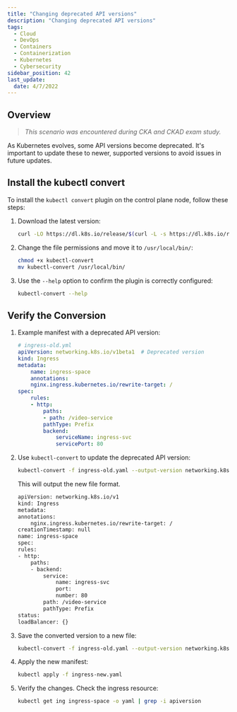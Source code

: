 ```yaml
---
title: "Changing deprecated API versions"
description: "Changing deprecated API versions"
tags:
  - Cloud
  - DevOps
  - Containers
  - Containerization
  - Kubernetes
  - Cybersecurity
sidebar_position: 42
last_update:
  date: 4/7/2022
---
```



## Overview 

> *This scenario was encountered during CKA and CKAD exam study.*

As Kubernetes evolves, some API versions become deprecated. It's important to update these to newer, supported versions to avoid issues in future updates.


## Install the kubectl convert 

To install the `kubectl convert` plugin on the control plane node, follow these steps:

1. Download the latest version:

    ```bash
    curl -LO https://dl.k8s.io/release/$(curl -L -s https://dl.k8s.io/release/stable.txt)/bin/linux/amd64/kubectl-convert
    ```

2. Change the file permissions and move it to `/usr/local/bin/`:

    ```bash
    chmod +x kubectl-convert
    mv kubectl-convert /usr/local/bin/
    ```

3. Use the `--help` option to confirm the plugin is correctly configured:

    ```bash
    kubectl-convert --help
    ```


## Verify the Conversion 

1. Example manifest with a deprecated API version:

    ```yaml
    # ingress-old.yml
    apiVersion: networking.k8s.io/v1beta1  # Deprecated version
    kind: Ingress
    metadata:
        name: ingress-space
        annotations:
        nginx.ingress.kubernetes.io/rewrite-target: /
    spec:
        rules:
        - http:
            paths:
            - path: /video-service
            pathType: Prefix
            backend:
                serviceName: ingress-svc
                servicePort: 80
    ```

2. Use `kubectl-convert` to update the deprecated API version:

    ```bash
    kubectl-convert -f ingress-old.yaml --output-version networking.k8s.io/v1
    ```

    This will output the new file format.

    ```bash
    apiVersion: networking.k8s.io/v1
    kind: Ingress
    metadata:
    annotations:
        nginx.ingress.kubernetes.io/rewrite-target: /
    creationTimestamp: null
    name: ingress-space
    spec:
    rules:
    - http:
        paths:
        - backend:
            service:
                name: ingress-svc
                port:
                number: 80
            path: /video-service
            pathType: Prefix
    status:
    loadBalancer: {} 
    ```                 

3. Save the converted version to a new file:

    ```bash
    kubectl-convert -f ingress-old.yaml --output-version networking.k8s.io/v1 > ingress-new.yaml
    ```

4. Apply the new manifest:

    ```bash
    kubectl apply -f ingress-new.yaml
    ```

5. Verify the changes. Check the ingress resource:

    ```bash
    kubectl get ing ingress-space -o yaml | grep -i apiversion
    ```


 

 
